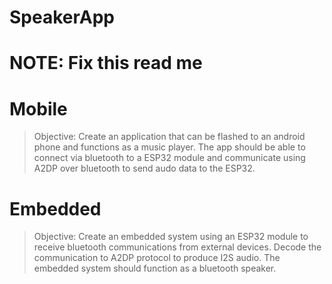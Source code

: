 # SpeakerApp

# NOTE: Fix this read me

# Mobile
> Objective: Create an application that can be flashed to an android phone and functions as a music player. The app should be able to connect via bluetooth to a ESP32 module and communicate using A2DP over bluetooth to send audo data to the ESP32. 
>
>
# Embedded
> Objective: Create an embedded system using an ESP32 module to receive bluetooth
communications from external devices. Decode the communication to A2DP protocol to produce I2S audio. The embedded system should function as a bluetooth speaker.

